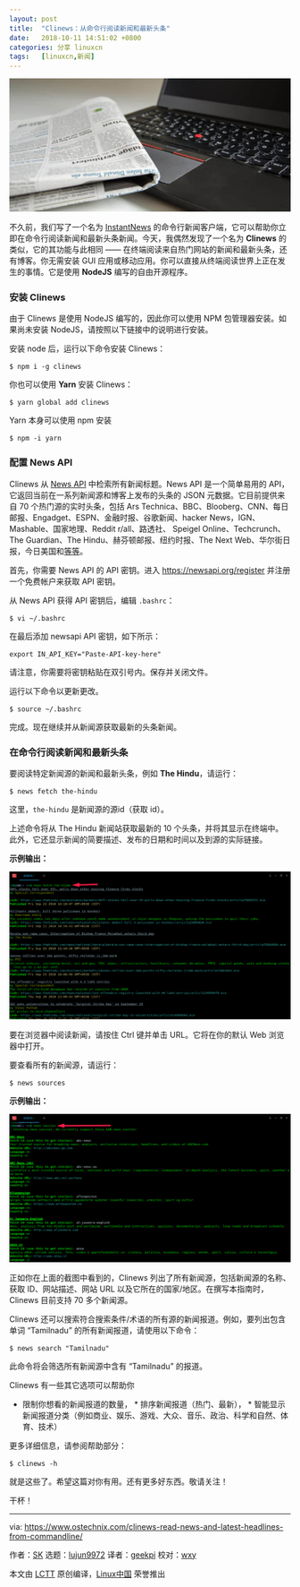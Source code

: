 ```yaml
---
layout: post
title:	"Clinews：从命令行阅读新闻和最新头条"
date:	2018-10-11 14:51:02 +0800 
categories:	分享 linuxcn 
tags:	[linuxcn,新闻]
---
```



![](/Asserts/Images/album/201810/11/145104xi9gt426r4lzzl8g.jpg)


不久前，我们写了一个名为 [InstantNews](https://www.ostechnix.com/get-news-instantly-commandline-linux/) 的命令行新闻客户端，它可以帮助你立即在命令行阅读新闻和最新头条新闻。今天，我偶然发现了一个名为 **Clinews** 的类似，它的其功能与此相同 —— 在终端阅读来自热门网站的新闻和最新头条，还有博客。你无需安装 GUI 应用或移动应用。你可以直接从终端阅读世界上正在发生的事情。它是使用 **NodeJS** 编写的自由开源程序。


### 安装 Clinews


由于 Clinews 是使用 NodeJS 编写的，因此你可以使用 NPM 包管理器安装。如果尚未安装 NodeJS，请按照以下链接中的说明进行安装。


安装 node 后，运行以下命令安装 Clinews：



```
$ npm i -g clinews
```

你也可以使用 **Yarn** 安装 Clinews：



```
$ yarn global add clinews
```

Yarn 本身可以使用 npm 安装



```
$ npm -i yarn
```

### 配置 News API


Clinews 从 [News API](https://newsapi.org/) 中检索所有新闻标题。News API 是一个简单易用的 API，它返回当前在一系列新闻源和博客上发布的头条的 JSON 元数据。它目前提供来自 70 个热门源的实时头条，包括 Ars Technica、BBC、Blooberg、CNN、每日邮报、Engadget、ESPN、金融时报、谷歌新闻、hacker News，IGN、Mashable、国家地理、Reddit r/all、路透社、 Speigel Online、Techcrunch、The Guardian、The Hindu、赫芬顿邮报、纽约时报、The Next Web、华尔街日报，今日美国和[等等](https://newsapi.org/sources)。


首先，你需要 News API 的 API 密钥。进入 <https://newsapi.org/register> 并注册一个免费帐户来获取 API 密钥。


从 News API 获得 API 密钥后，编辑 `.bashrc`：



```
$ vi ~/.bashrc
```

在最后添加 newsapi API 密钥，如下所示：



```
export IN_API_KEY="Paste-API-key-here"
```

请注意，你需要将密钥粘贴在双引号内。保存并关闭文件。


运行以下命令以更新更改。



```
$ source ~/.bashrc
```

完成。现在继续并从新闻源获取最新的头条新闻。


### 在命令行阅读新闻和最新头条


要阅读特定新闻源的新闻和最新头条，例如 **The Hindu**，请运行：



```
$ news fetch the-hindu
```

这里，`the-hindu` 是新闻源的源id（获取 id）。


上述命令将从 The Hindu 新闻站获取最新的 10 个头条，并将其显示在终端中。此外，它还显示新闻的简要描述、发布的日期和时间以及到源的实际链接。


**示例输出：**


![](/Asserts/Images/album/201810/11/145105kcsg4lmzo4o4m244.png)


要在浏览器中阅读新闻，请按住 Ctrl 键并单击 URL。它将在你的默认 Web 浏览器中打开。


要查看所有的新闻源，请运行：



```
$ news sources
```

**示例输出：**


![](/Asserts/Images/album/201810/11/145106ozfj4aqk4fwydkaw.png)


正如你在上面的截图中看到的，Clinews 列出了所有新闻源，包括新闻源的名称、获取 ID、网站描述、网站 URL 以及它所在的国家/地区。在撰写本指南时，Clinews 目前支持 70 多个新闻源。


Clinews 还可以搜索符合搜索条件/术语的所有源的新闻报道。例如，要列出包含单词 “Tamilnadu” 的所有新闻报道，请使用以下命令：



```
$ news search "Tamilnadu"
```

此命令将会筛选所有新闻源中含有 “Tamilnadu” 的报道。


Clinews 有一些其它选项可以帮助你


* 限制你想看的新闻报道的数量， \* 排序新闻报道（热门、最新）， \* 智能显示新闻报道分类（例如商业、娱乐、游戏、大众、音乐、政治、科学和自然、体育、技术）


更多详细信息，请参阅帮助部分：



```
$ clinews -h
```

就是这些了。希望这篇对你有用。还有更多好东西。敬请关注！


干杯！




---


via: <https://www.ostechnix.com/clinews-read-news-and-latest-headlines-from-commandline/>


作者：[SK](https://www.ostechnix.com/author/sk/) 选题：[lujun9972](https://github.com/lujun9972) 译者：[geekpi](https://github.com/geekpi) 校对：[wxy](https://github.com/wxy)


本文由 [LCTT](https://github.com/LCTT/TranslateProject) 原创编译，[Linux中国](https://linux.cn/) 荣誉推出
